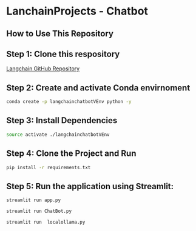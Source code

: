 # LanchainProjects - Chatbot

## How to Use This Repository

## Step 1: Clone this respository

[Langchain GitHub Repository](https://github.com/mayankchugh-learning/LanchainProjects.git)

## Step 2: Create and activate Conda envirnoment

```bash
conda create -p langchainchatbotVEnv python -y
```

## Step 3: Install Dependencies

```bash
source activate ./langchainchatbotVEnv
```
## Step 4: Clone the Project and Run

```bash
pip install -r requirements.txt
```

## Step 5: Run the application using Streamlit:

```bash
streamlit run app.py
```
```bash
streamlit run ChatBot.py
```
```bash
streamlit run  localollama.py
```